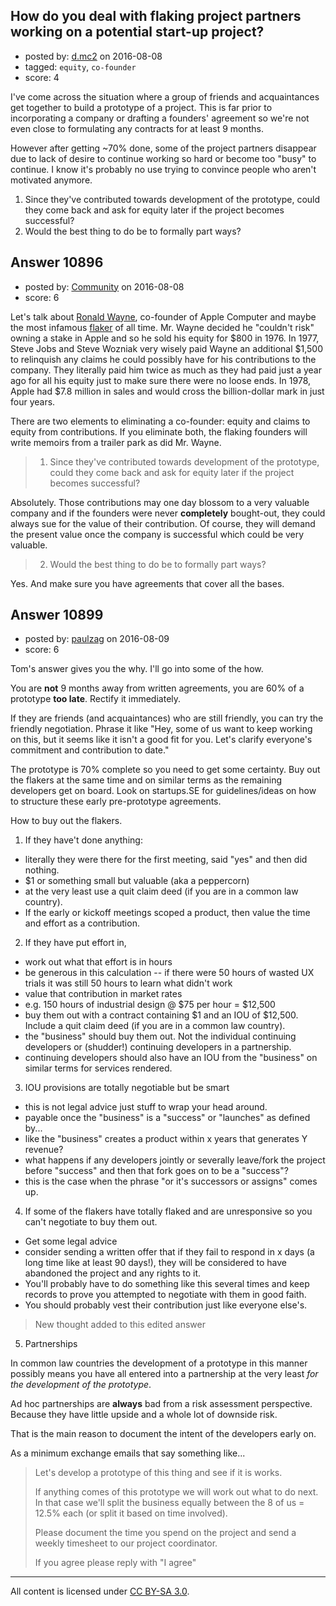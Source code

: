 ## How do you deal with flaking project partners working on a potential start-up project?

- posted by: [d.mc2](https://stackexchange.com/users/401775/d-mc2) on 2016-08-08
- tagged: `equity`, `co-founder`
- score: 4

I've come across the situation where a group of friends and acquaintances get together to build a prototype of a project. This is far prior to incorporating a company or drafting a founders' agreement so we're not even close to formulating any contracts for at least 9 months. 

However after getting ~70% done, some of the project partners disappear due to lack of desire to continue working so hard or become too "busy" to continue. I know it's probably no use trying to convince people who aren't motivated anymore. 

 1. Since they've contributed towards development of the prototype, could they come back and ask for equity later if the project becomes successful?
 2. Would the best thing to do be to formally part ways?




## Answer 10896

- posted by: [Community](https://stackexchange.com/users/-1/community) on 2016-08-08
- score: 6

Let's talk about [Ronald Wayne](https://en.wikipedia.org/wiki/Ronald_Wayne), co-founder of Apple Computer and maybe the most infamous [flaker](http://www.urbandictionary.com/define.php?term=flaker) of all time. Mr. Wayne decided he "couldn't risk" owning a stake in Apple and so he sold his equity for $800 in 1976. In 1977, Steve Jobs and Steve Wozniak very wisely paid Wayne an additional $1,500 to relinquish any claims he could possibly have for his contributions to the company. They literally paid him twice as much as they had paid just a year ago for all his equity just to make sure there were no loose ends. In 1978, Apple had $7.8 million in sales and would cross the billion-dollar mark in just four years.

There are two elements to eliminating a co-founder: equity and claims to equity from contributions. If you eliminate both, the flaking founders will write memoirs from a trailer park as did Mr. Wayne.

> 1. Since they've contributed towards development of the prototype, could they come back and ask for equity later if the project becomes successful?

Absolutely. Those contributions may one day blossom to a very valuable company and if the founders were never **completely** bought-out, they could always sue for the value of their contribution. Of course, they will demand the present value once the company is successful which could be very valuable.

> 2. Would the best thing to do be to formally part ways?

Yes. And make sure you have agreements that cover all the bases.


## Answer 10899

- posted by: [paulzag](https://stackexchange.com/users/5451744/paulzag) on 2016-08-09
- score: 6

Tom's answer gives you the why. I'll go into some of the how.

You are **not** 9 months away from written agreements, you are 60% of a prototype **too late**. Rectify it immediately.

If they are friends (and acquaintances) who are still friendly, you can try the friendly negotiation. Phrase it like "Hey, some of us want to keep working on this, but it seems like it isn't a good fit for you. Let's clarify everyone's commitment and contribution to date."

The prototype is 70% complete so you need to get some certainty. Buy out the flakers at the same time and on similar terms as the remaining developers get on board. Look on startups.SE for guidelines/ideas on how to structure these early pre-prototype agreements.

How to buy out the flakers.

 1. If they have't done anything: 

 - literally they were there for the first meeting, said "yes" and then
   did nothing. 
 - $1 or something small but valuable (aka a peppercorn)
 - at the very least use a quit claim deed (if you are in a common law country).
 - If the early or kickoff meetings scoped a product, then value the time and effort as a contribution.

 2. If they have put effort in, 
 - work out what that effort is in hours 
 - be generous in this calculation -- if there were 50 hours of wasted UX trials it was still 50 hours to learn what didn't work
 - value that contribution in market rates 
 - e.g. 150 hours of industrial design @ $75 per hour = $12,500
 - buy them out with a contract containing $1 and an IOU of $12,500. Include a quit claim deed (if you are in a common law country).
 - the "business" should buy them out. Not the individual continuing developers or (shudder!) continuing developers in a partnership.
 - continuing developers should also have an IOU from the "business" on similar terms for services rendered.

 3. IOU provisions are totally negotiable but be smart
 - this is not legal advice just stuff to wrap your head around.
 - payable once the "business" is a "success" or "launches" as defined by...
 - like the "business" creates a product within x years that generates Y revenue?
 - what happens if any developers jointly or severally leave/fork the project before "success" and then that fork goes on to be a "success"?
 - this is the case when the phrase "or it's successors or assigns" comes up.

 4. If some of the flakers have totally flaked and are unresponsive so you can't negotiate to buy them out.
 - Get some legal advice
 - consider sending a written offer that if they fail to respond in x days (a long time like at least 90 days!), they will be considered to have abandoned the project and any rights to it.
 - You'll probably have to do something like this several times and keep records to prove you attempted to negotiate with them in good faith.
 - You should probably vest their contribution just like everyone else's.

> New thought added to this edited answer

5. Partnerships 

In common law countries the development of a prototype in this manner possibly means you have all entered into a partnership at the very least *for the development of the prototype*.

Ad hoc partnerships are **always** bad from a risk assessment perspective. Because they have little upside and a whole lot of downside risk.

That is the main reason to document the intent of the developers early on.

As a minimum exchange emails that say something like...

> Let's develop a prototype of this thing and see if it is works. 
> 
> If anything comes of this prototype we will work out what to do next.
> In that case we'll split the business equally between the 8 of us = 
> 12.5% each (or split it based on time involved).
>
> Please document the time you spend on the project and send a weekly
> timesheet to our project coordinator.
> 
> If you agree please reply with "I agree"





---

All content is licensed under [CC BY-SA 3.0](https://creativecommons.org/licenses/by-sa/3.0/).
